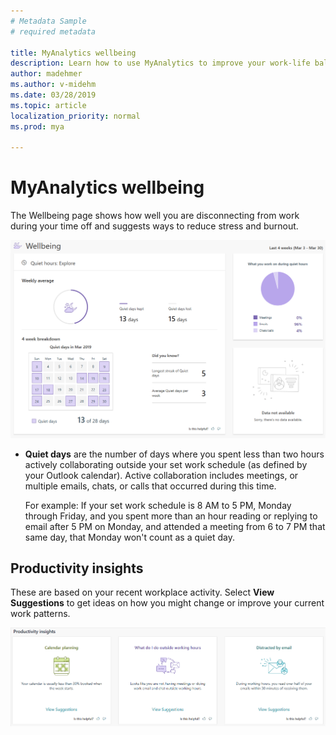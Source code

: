 ```yaml
---
# Metadata Sample
# required metadata

title: MyAnalytics wellbeing
description: Learn how to use MyAnalytics to improve your work-life balance
author: madehmer
ms.author: v-midehm
ms.date: 03/28/2019
ms.topic: article
localization_priority: normal 
ms.prod: mya

---
```


# MyAnalytics wellbeing

The Wellbeing page shows how well you are disconnecting from work during your time off and suggests ways to reduce stress and burnout.

![Wellbeing](../../Images/mya/use/wellbeing-pg.png)

* **Quiet days** are the number of days where you spent less than two hours actively collaborating outside your set work schedule (as defined by your Outlook calendar). Active collaboration includes meetings, or multiple emails, chats, or calls that occurred during this time.

   For example: If your set work schedule is 8 AM to 5 PM, Monday through Friday, and you spent more than an hour reading or replying to email after 5 PM on Monday, and attended a meeting from 6 to 7 PM that same day, that Monday won't count as a quiet day.

## Productivity insights

These are based on your recent workplace activity. Select **View Suggestions** to get ideas on how you might change or improve your current work patterns.

![Productivity insights](../../Images/mya/use/pro-insights.png)